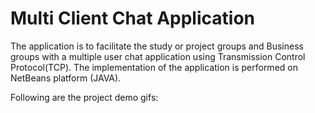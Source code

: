 Multi Client Chat Application
=============================

The application is to facilitate the study or project groups and Business groups with a multiple user chat
application using Transmission Control Protocol(TCP). The implementation of the application is performed 
on NetBeans platform (JAVA). 

Following are the project demo gifs:
